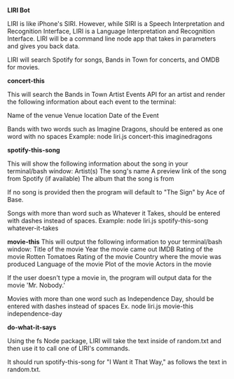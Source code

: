 **LIRI Bot**

LIRI is like iPhone's SIRI. However, while SIRI is a Speech Interpretation and Recognition Interface, LIRI is a Language Interpretation and Recognition Interface. LIRI will be a command line node app that takes in parameters and gives you back data.

LIRI will search Spotify for songs, Bands in Town for concerts, and OMDB for movies.

**concert-this**

This will search the Bands in Town Artist Events API for an artist and render the following information about each event to the terminal:

Name of the venue
Venue location
Date of the Event

Bands with two words such as Imagine Dragons, should be entered as one word with no spaces
Example: node liri.js concert-this imaginedragons

**spotify-this-song**

This will show the following information about the song in your terminal/bash window:
Artist(s)
The song's name
A preview link of the song from Spotify (if available)
The album that the song is from

If no song is provided then the program will default to "The Sign" by Ace of Base.


Songs with more than word such as Whatever it Takes, should be entered with dashes instead of spaces.
Example: node liri.js spotify-this-song whatever-it-takes

**movie-this**
This will output the following information to your terminal/bash window:
Title of the movie
Year the movie came out
IMDB Rating of the movie
Rotten Tomatoes Rating of the movie
Country where the movie was produced
Language of the movie
Plot of the movie
Actors in the movie


If the user doesn't type a movie in, the program will output data for the movie 'Mr. Nobody.'


Movies with more than one word such as Independence Day, should be entered with dashes instead of spaces
Ex. node liri.js movie-this independence-day

**do-what-it-says**

Using the fs Node package, LIRI will take the text inside of random.txt and then use it to call one of LIRI's commands.

It should run spotify-this-song for "I Want it That Way," as follows the text in random.txt.


